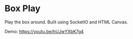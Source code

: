 # Box Play 
Play the box around. Built using SocketIO and HTML Canvas.

Demo: https://youtu.be/hUJwYXbK7g4
